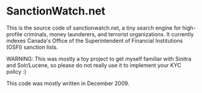 # SanctionWatch.net

This is the source code of sanctionwatch.net, a tiny search engine for high-profile criminals, money launderers, and terrorist organizations. It currently indexes Canada's Office of the Superintendent of Financial Institutions (OSFI) sanction lists.

WARNING: This was mostly a toy project to get myself familiar with Sinitra and Solr/Lucene, so please do not really use it to implement your KYC policy :)

This code was mostly written in December 2009.

